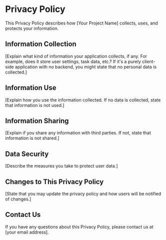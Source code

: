 # Privacy Policy

This Privacy Policy describes how [Your Project Name] collects, uses, and protects your information.

## Information Collection

[Explain what kind of information your application collects, if any. For example, does it store user settings, task data, etc.? If it's a purely client-side application with no backend, you might state that no personal data is collected.]

## Information Use

[Explain how you use the information collected. If no data is collected, state that information is not used.]

## Information Sharing

[Explain if you share any information with third parties. If not, state that information is not shared.]

## Data Security

[Describe the measures you take to protect user data.]

## Changes to This Privacy Policy

[State that you may update the privacy policy and how users will be notified of changes.]

## Contact Us

If you have any questions about this Privacy Policy, please contact us at [your email address].